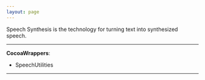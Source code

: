 ```yaml
---
layout: page
---
```




Speech Synthesis is the technology for turning text into synthesized speech.

----
**CocoaWrappers**:


* SpeechUtilities


----
